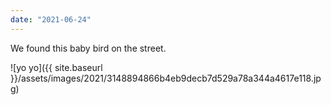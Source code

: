 ```yaml
---
date: "2021-06-24"
---
```


We found this baby bird on the street.

![yo yo]({{ site.baseurl }}/assets/images/2021/3148894866b4eb9decb7d529a78a344a4617e118.jpg)
